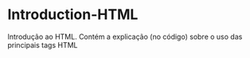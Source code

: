 # Introduction-HTML
Introdução ao HTML. Contém a explicação (no código) sobre o uso das principais tags HTML
